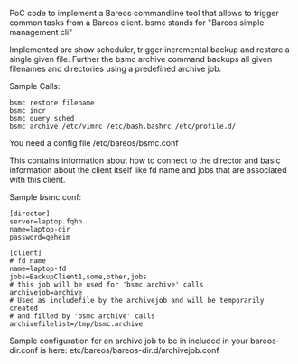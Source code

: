 PoC code to implement a Bareos commandline tool that allows to trigger
common tasks from a Bareos client.
bsmc stands for "Bareos simple management cli"

Implemented are show scheduler, trigger incremental backup and restore a
single given file. Further the bsmc archive command backups all given
filenames and directories using a predefined archive job.

Sample Calls:
```
bsmc restore filename
bsmc incr
bsmc query sched
bsmc archive /etc/vimrc /etc/bash.bashrc /etc/profile.d/ 
```

You need a config file
/etc/bareos/bsmc.conf

This contains information about how to connect to the director and
basic information about the client itself like fd name and jobs that
are associated with this client.

Sample bsmc.conf:
```
[director]
server=laptop.fqhn
name=laptop-dir
password=geheim

[client]
# fd name
name=laptop-fd
jobs=BackupClient1,some,other,jobs
# this job will be used for 'bsmc archive' calls
archivejob=archive
# Used as includefile by the archivejob and will be temporarily created
# and filled by 'bsmc archive' calls
archivefilelist=/tmp/bsmc.archive
```

Sample configuration for an archive job to be in included in your bareos-dir.conf is here:
etc/bareos/bareos-dir.d/archivejob.conf
